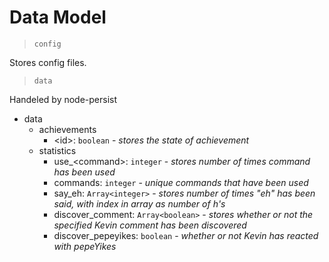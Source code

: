 # Data Model

> `config`

Stores config files.

> `data`

Handeled by node-persist

* data
  * achievements
    * \<id>: `boolean` - *stores the state of achievement*
  * statistics
    * use_\<command>: `integer` - *stores number of times command has been used*
    * commands: `integer` - *unique commands that have been used*
    * say_eh: `Array<integer>` - *stores number of times "eh" has been said, with index in array as number of h's*
    * discover_comment: `Array<boolean>` - *stores whether or not the specified Kevin comment has been discovered*
    * discover_pepeyikes: `boolean` - *whether or not Kevin has reacted with pepeYikes*

